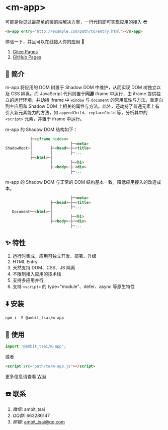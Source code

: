 # &lt;m-app&gt;
可能是你见过最简单的微前端解决方案，一行代码即可实现应用的接入 😎
```html
<m-app entry="http://example.com/path/to/entry.html"></m-app>
```
体验一下，并且可以在线接入你的应用 🎉
1. <a href="http://ambit.gitee.io/m-app/" target="_blank">Gitee Pages</a>
1. <a href="https://ambit-tsai.github.io/m-app/" target="_blank">GitHub Pages</a>


## 📃 简介
m-app 将应用的 DOM 树置于 Shadow DOM 中维护，从而实现 DOM 树独立以及 CSS 隔离。而 JavaScript 代码则置于**同源** iframe 中运行，由 iframe 提供独立的运行环境，并劫持 iframe 中 `window` 与 `document` 的常用属性与方法，重定向到主应用和 Shadow DOM 上相关的属性与方法。此外，还劫持了普通元素上有引入新元素能力的方法，如 `appendChild`、`replaceChild` 等，分析其中的 `<script>` 元素，并置于 iframe 中运行。

m-app 的 Shadow DOM 结构如下：
```html
           ├─<iframe hidden>  
           │                 ├─<meta>
ShadowRoot─│        ├─<head>─├─<title>
           │        │        ├─...
           ├─<html>─│
                    │        ├─<h1>
                    ├─<body>─├─<div>
                             ├─...
```
m-app 的 Shadow DOM 与正常的 DOM 结构基本一致，降低应用接入的改造成本。
```html
                             ├─<meta>
                    ├─<head>─├─<title>
                    │        ├─...
   Document──<html>─│
                    │        ├─<h1>
                    ├─<body>─├─<div>
                             ├─...
```


## ✨ 特性
1. 运行时集成，应用可独立开发、部署、升级
1. HTML Entry
1. 天然支持 DOM、CSS、JS 隔离
1. 不限制接入应用的技术栈
1. 支持多应用并行
1. 支持 `<script>` 的 type="module"、defer、async 等原生特性


## ⬇️ 安装
```
npm i -S @ambit_tsai/m-app
```


## 🔨 使用
```javascript
import '@ambit_tsai/m-app';
```
或者
```html
<script src="path/to/m-app.js"></script>
```
更多信息请查看 <a href="https://github.com/ambit-tsai/m-app/wiki" target="_blank">Wiki</a>


## ☎️ 联系
1. *微信*: ambit_tsai
1. *QQ群*: 663286147
1. *邮箱*: ambit_tsai@qq.com
